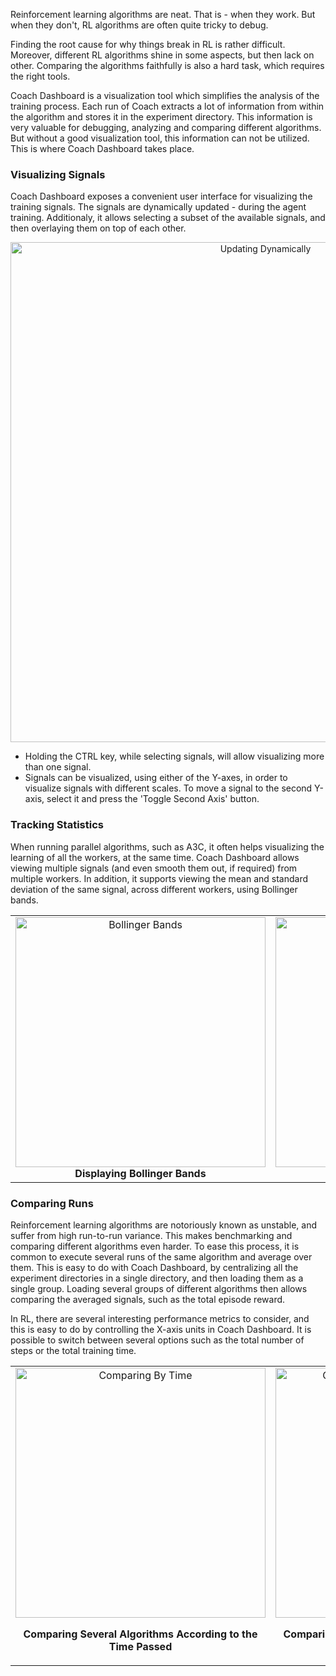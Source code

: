 Reinforcement learning algorithms are neat. That is - when they work. But when they don't, RL algorithms are often quite tricky to debug. 

Finding the root cause for why things break in RL is rather difficult. Moreover, different RL algorithms shine in some aspects, but then lack on other. Comparing the algorithms faithfully is also a hard task, which requires the right tools.

Coach Dashboard is a visualization tool which simplifies the analysis of the training process. Each run of Coach extracts a lot of information from within the algorithm and stores it in the experiment directory. This information is very valuable for debugging, analyzing and comparing different algorithms. But without a good visualization tool, this information can not be utilized. This is where Coach Dashboard takes place.

### Visualizing Signals

Coach Dashboard exposes a convenient user interface for visualizing the training signals. The signals are dynamically updated - during the agent training. Additionaly, it allows selecting a subset of the available signals, and then overlaying them on top of each other.  

<p style="text-align: center;">

<img src="../img/updating_dynamically.gif" alt="Updating Dynamically" style="width: 800px;"/>

</p>

* Holding the CTRL key, while selecting signals, will allow visualizing more than one signal. 
* Signals can be visualized, using either of the Y-axes, in order to visualize signals with different scales. To move a signal to the second Y-axis, select it and press the 'Toggle Second Axis' button.


### Tracking Statistics

When running parallel algorithms, such as A3C, it often helps visualizing the learning of all the workers, at the same time. Coach Dashboard allows viewing multiple signals (and even smooth them out, if required) from multiple workers. In addition, it supports viewing the mean and standard deviation of the same signal, across different workers, using Bollinger bands.  

<p style="text-align: center;">
<table style="box-shadow: none;">
<tr>
<td style="width: 450px; text-align: center;">
	<img src="../img/bollinger_bands.png" alt="Bollinger Bands" style="width: 400px;"/>
	<b>Displaying Bollinger Bands</b>
</td>
<td style="width: 450px; text-align: center;">
	<img src="../img/separate_signals.png" alt="Separate Signals" style="width: 400px;"/>
	<b>Displaying All The Workers</b>
</td>
</tr>
</table>





</p>



### Comparing Runs

Reinforcement learning algorithms are notoriously known as unstable, and suffer from high run-to-run variance. This makes benchmarking and comparing different algorithms even harder. To ease this process, it is common to execute several runs of the same algorithm and average over them. This is easy to do with Coach Dashboard, by centralizing all the experiment directories in a single directory, and then loading them as a single group. Loading several groups of different algorithms then allows comparing the averaged signals, such as the total episode reward.  

In RL, there are several interesting performance metrics to consider, and this is easy to do by controlling the X-axis units in Coach Dashboard. It is possible to switch between several options such as the total number of steps or the total training time.

<p style="text-align: center;">





<table style="box-shadow: none;">
<tr>
<td style="width: 450px; text-align: center;">

<img src="../img/compare_by_time.png" alt="Comparing By Time" style="width: 400px;"/>


<b>Comparing Several Algorithms According to the Time Passed</b>


</td>
<td style="width: 450px; text-align: center;">

<img src="../img/compare_by_num_episodes.png" alt="Comparing By Number of Episodes" style="width: 400px;"/>


<b>Comparing Several Algorithms According to the Number of Episodes Played</b>


</td>
</tr>
</table>



</p>


